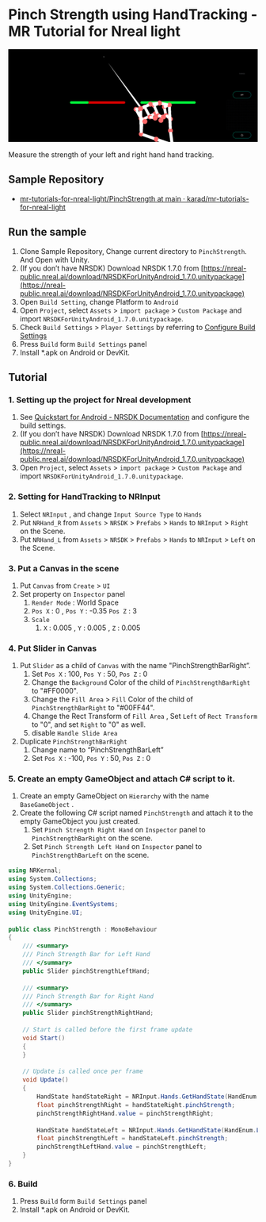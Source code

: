# Pinch Strength using HandTracking - MR Tutorial for Nreal light

![](Assets/PinchStrength.png)

Measure the strength of your left and right hand hand tracking.

## Sample Repository

- [mr\-tutorials\-for\-nreal\-light/PinchStrength at main · karad/mr\-tutorials\-for\-nreal\-light](https://github.com/karad/mr-tutorials-for-nreal-light/tree/main/PinchStrength)

## Run the sample

1. Clone Sample Repository, Change current directory to `PinchStrength`. And Open with Unity.
2. (If you don’t have NRSDK) Download NRSDK 1.7.0 from [https://nreal-public.nreal.ai/download/NRSDKForUnityAndroid_1.7.0.unitypackage](https://nreal-public.nreal.ai/download/NRSDKForUnityAndroid_1.7.0.unitypackage)
3. Open `Build Setting`, change Platform to `Android`
4. Open `Project`, select `Assets` > `import package` > `Custom Package` and import `NRSDKForUnityAndroid_1.7.0.unitypackage`.
5. Check `Build Settings` > `Player Settings` by referring to [Configure Build Settings](https://nreal.gitbook.io/nrsdk-documentation/discover/quickstart-for-android#configure-build-settings)
6. Press `Build` form `Build Settings` panel
7. Install *.apk on Android or DevKit.

## Tutorial

### 1. Setting up the project for Nreal development

1. See [Quickstart for Android - NRSDK Documentation](https://nreal.gitbook.io/nrsdk-documentation/discover/quickstart-for-android#configure-build-settings) and configure the build settings.
2. (If you don’t have NRSDK) Download NRSDK 1.7.0 from [https://nreal-public.nreal.ai/download/NRSDKForUnityAndroid_1.7.0.unitypackage](https://nreal-public.nreal.ai/download/NRSDKForUnityAndroid_1.7.0.unitypackage)
3. Open `Project`, select `Assets` > `import package` > `Custom Package` and import `NRSDKForUnityAndroid_1.7.0.unitypackage`.

### 2. Setting for HandTracking to NRInput

1. Select `NRInput` , and change `Input Source Type` to `Hands`
2. Put `NRHand_R` from `Assets` > `NRSDK` > `Prefabs` > `Hands` to `NRInput` > `Right` on the Scene.
3. Put `NRHand_L` from `Assets` > `NRSDK` > `Prefabs` > `Hands` to `NRInput` > `Left` on the Scene.

### 3. Put a Canvas in the scene

1. Put `Canvas` from `Create` > `UI`
2. Set property on `Inspector` panel
    1. `Render Mode` : World Space
    2. `Pos X` : 0 , `Pos Y` : -0.35 `Pos Z` : 3
    3. `Scale`
        1. `X` : 0.005 , `Y` : 0.005 , `Z` : 0.005

### 4. Put Slider in Canvas

1. Put `Slider` as a child of `Canvas` with the name "PinchStrengthBarRight”.
    1. Set `Pos X` : 100, `Pos Y` : 50, `Pos Z` : 0
    2. Change the `Background` Color of the child of `PinchStrengthBarRight` to "#FF0000".
    3. Change the `Fill Area` > `Fill` Color of the child of `PinchStrengthBarRight` to "#00FF44".
    4. Change the Rect Transform of `Fill Area` , Set `Left` of `Rect Transform` to "0", and set `Right` to "0" as well.
    5. disable `Handle Slide Area` 
2. Duplicate `PinchStrengthBarRight`
    1. Change name to “PinchStrengthBarLeft”
    2. Set `Pos X` : -100, `Pos Y` : 50, `Pos Z` : 0

### 5. Create an empty GameObject and attach C# script to it.

1. Create an empty GameObject on `Hierarchy` with the name `BaseGameObject` .
2. Create the following C# script named `PinchStrength` and attach it to the empty GameObject you just created.
    1. Set `Pinch Strength Right Hand` on `Inspector` panel to `PinchStrengthBarRight` on the scene.
    2. Set `Pinch Strength Left Hand` on `Inspector` panel to `PinchStrengthBarLeft` on the scene.

```csharp
using NRKernal;
using System.Collections;
using System.Collections.Generic;
using UnityEngine;
using UnityEngine.EventSystems;
using UnityEngine.UI;

public class PinchStrength : MonoBehaviour
{
    /// <summary>
    /// Pinch Strength Bar for Left Hand
    /// </summary>
    public Slider pinchStrengthLeftHand;

    /// <summary>
    /// Pinch Strength Bar for Right Hand
    /// </summary>
    public Slider pinchStrengthRightHand;

    // Start is called before the first frame update
    void Start()
    {
    }

    // Update is called once per frame
    void Update()
    {
        HandState handStateRight = NRInput.Hands.GetHandState(HandEnum.RightHand);
        float pinchStrengthRight = handStateRight.pinchStrength;
        pinchStrengthRightHand.value = pinchStrengthRight;

        HandState handStateLeft = NRInput.Hands.GetHandState(HandEnum.LeftHand);
        float pinchStrengthLeft = handStateLeft.pinchStrength;
        pinchStrengthLeftHand.value = pinchStrengthLeft;
    }
}
```

### 6. Build

1. Press `Build` form `Build Settings` panel
2. Install *.apk on Android or DevKit.

